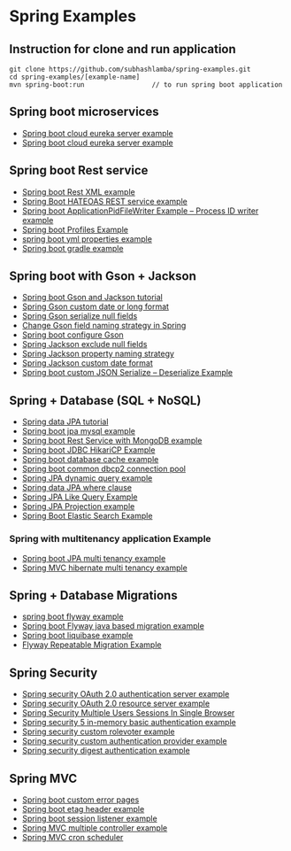 # Spring Examples

## Instruction for clone and run application

```shell
git clone https://github.com/subhashlamba/spring-examples.git
cd spring-examples/[example-name]
mvn spring-boot:run                 // to run spring boot application 
```

## Spring boot microservices
* [Spring boot cloud eureka server example](https://javadeveloperzone.com/spring-boot/spring-boot-cloud-eureka-server-example/)
* [Spring boot cloud eureka server example](https://javadeveloperzone.com/spring-boot/spring-boot-cloud-eureka-server-example/)

## Spring boot Rest service
* [Spring boot Rest XML example](https://javadeveloperzone.com/spring-boot/spring-boot-rest-xml-example/)
* [Spring Boot HATEOAS REST service example](https://javadeveloperzone.com/spring-boot/spring-boot-hateoas-rest-service-example/)
* [Spring boot ApplicationPidFileWriter Example – Process ID writer example](https://javadeveloperzone.com/spring-boot/spring-boot-applicationpidfilewriter-example-process-id-writer-example/)
* [Spring boot Profiles Example](https://javadeveloperzone.com/spring-boot/spring-boot-profiles-example/)
* [spring boot yml properties example](https://javadeveloperzone.com/spring-boot/spring-boot-yml-properties-example/)
* [Spring boot gradle example](https://javadeveloperzone.com/spring-boot/spring-boot-gradle-example/)

## Spring boot with Gson + Jackson
* [Spring boot Gson and Jackson tutorial](https://javadeveloperzone.com/spring-boot/spring-boot-gson-and-jackson-tutorial/)
* [Spring Gson custom date or long format](https://javadeveloperzone.com/spring-boot/spring-gson-custom-date-or-long-format/)
* [Spring Gson serialize null fields](https://javadeveloperzone.com/spring-boot/spring-gson-serialize-null-fields/)
* [Change Gson field naming strategy in Spring](https://javadeveloperzone.com/spring-boot/change-gson-field-naming-strategy-in-spring/)
* [Spring boot configure Gson](https://javadeveloperzone.com/spring-boot/spring-boot-configure-gson/)
* [Spring Jackson exclude null fields](https://javadeveloperzone.com/spring/spring-jackson-exclude-null-fields/)
* [Spring Jackson property naming strategy](https://javadeveloperzone.com/spring/spring-jackson-property-naming-strategy/)
* [Spring Jackson custom date format](https://javadeveloperzone.com/spring/spring-jackson-custom-date-format/)
* [Spring boot custom JSON Serialize – Deserialize Example](https://javadeveloperzone.com/spring-boot/spring-boot-custom-json-serialize-deserialize-example/)

## Spring + Database (SQL + NoSQL)
* [Spring data JPA tutorial](https://javadeveloperzone.com/spring-boot/spring-data-jpa-tutorial/)
* [Spring boot jpa mysql example](https://javadeveloperzone.com/spring-boot/spring-boot-jpa-mysql-example/)
* [Spring boot Rest Service with MongoDB example](https://javadeveloperzone.com/spring-boot/spring-boot-rest-service-with-mongodb-example/)
* [Spring boot JDBC HikariCP Example](https://javadeveloperzone.com/spring-boot/spring-boot-jdbc-hikaricp-example/)
* [Spring boot database cache example](https://javadeveloperzone.com/spring-boot/spring-boot-database-cache-example/)
* [Spring boot common dbcp2 connection pool](https://javadeveloperzone.com/spring-boot/spring-boot-common-dbcp2-connection-pool/)
* [Spring JPA dynamic query example](https://javadeveloperzone.com/spring/spring-jpa-dynamic-query-example/)
* [Spring data JPA where clause](https://javadeveloperzone.com/spring-boot/spring-data-jpa-where-clause/)
* [Spring JPA Like Query Example](https://javadeveloperzone.com/spring/spring-jpa-like-query-example/)
* [Spring JPA Projection example](https://javadeveloperzone.com/spring/spring-jpa-projection-example/)
* [Spring Boot Elastic Search Example](https://javadeveloperzone.com/spring-boot/spring-boot-elastic-search-example/)
### Spring with multitenancy application Example
* [Spring boot JPA multi tenancy example](https://javadeveloperzone.com/spring-boot/spring-boot-jpa-multi-tenancy-example/)
* [Spring MVC hibernate multi tenancy example](https://javadeveloperzone.com/hibernate/spring-hibernate-xml-multi-tenancy-example/)

## Spring + Database Migrations
* [spring boot flyway example](https://javadeveloperzone.com/spring-boot/spring-boot-flyway-example/)
* [Spring boot Flyway java based migration example](https://javadeveloperzone.com/spring-boot/spring-boot-flyway-java-based-migration-example/)
* [Spring boot liquibase example](https://javadeveloperzone.com/spring-boot/spring-boot-liquibase-example/)
* [Flyway Repeatable Migration Example](https://javadeveloperzone.com/java-basic/flyway-repeatable-migration-example/)

## Spring Security
* [Spring security OAuth 2.0 authentication server example](https://javadeveloperzone.com/spring-boot/spring-security-oauth-2-0-authentication-server/)
* [Spring security OAuth 2.0 resource server example](https://javadeveloperzone.com/spring-boot/spring-security-oauth-2-0-resource-server-example/)
* [Spring Security Multiple Users Sessions In Single Browser](https://javadeveloperzone.com/spring-boot/spring-security-multiple-users-sessions-single-browser/)
* [Spring security 5 in-memory basic authentication example](https://javadeveloperzone.com/spring-security/spring-security-5-in-memory-basic-authentication-example/)
* [Spring security custom rolevoter example](https://javadeveloperzone.com/spring-boot/spring-security-custom-rolevoter-example/)
* [Spring security custom authentication provider example](https://javadeveloperzone.com/spring-boot/spring-security-custom-authentication-provider-example/)
* [Spring security digest authentication example](https://javadeveloperzone.com/spring-boot/spring-security-digest-authentication-example/)

## Spring MVC
* [Spring boot custom error pages](https://javadeveloperzone.com/spring-boot/spring-boot-custom-error-pages/)
* [Spring boot etag header example](https://javadeveloperzone.com/spring-boot/spring-boot-etag-header-example/)
* [Spring boot session listener example](https://javadeveloperzone.com/spring-boot/spring-session-listener-example/)
* [Spring MVC multiple controller example](https://javadeveloperzone.com/spring-mvc/spring-multi-controller/)
* [Spring MVC cron scheduler](https://javadeveloperzone.com/spring-mvc/spring-mvc-cron-scheduler/)



